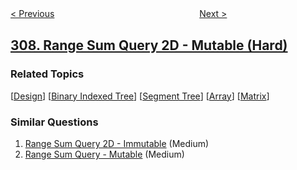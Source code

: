 <!--|This file generated by command(leetcode description); DO NOT EDIT.    |-->
<!--+----------------------------------------------------------------------+-->
<!--|@author    openset <openset.wang@gmail.com>                           |-->
<!--|@link      https://github.com/openset                                 |-->
<!--|@home      https://github.com/openset/leetcode                        |-->
<!--+----------------------------------------------------------------------+-->

[< Previous](../range-sum-query-mutable "Range Sum Query - Mutable")
　　　　　　　　　　　　　　　　
[Next >](../best-time-to-buy-and-sell-stock-with-cooldown "Best Time to Buy and Sell Stock with Cooldown")

## [308. Range Sum Query 2D - Mutable (Hard)](https://leetcode.com/problems/range-sum-query-2d-mutable "二维区域和检索 - 可变")



### Related Topics
  [[Design](../../tag/design/README.md)]
  [[Binary Indexed Tree](../../tag/binary-indexed-tree/README.md)]
  [[Segment Tree](../../tag/segment-tree/README.md)]
  [[Array](../../tag/array/README.md)]
  [[Matrix](../../tag/matrix/README.md)]

### Similar Questions
  1. [Range Sum Query 2D - Immutable](../range-sum-query-2d-immutable) (Medium)
  1. [Range Sum Query - Mutable](../range-sum-query-mutable) (Medium)
